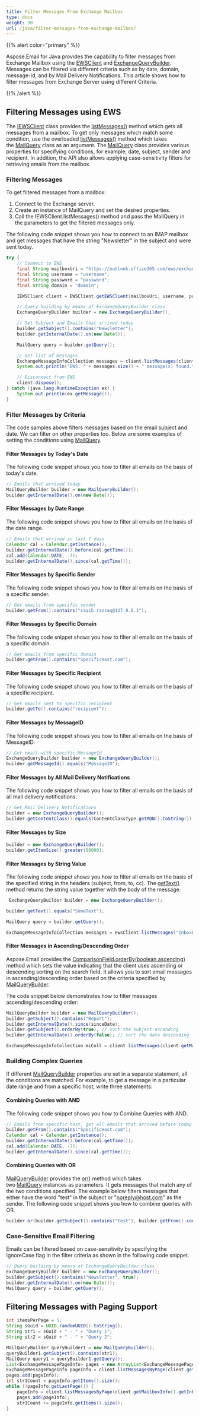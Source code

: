 ```yaml
---
title: Filter Messages From Exchange Mailbox
type: docs
weight: 30
url: /java/filter-messages-from-exchange-mailbox/
---
```



{{% alert color="primary" %}} 

Aspose.Email for Java provides the capability to filter messages from Exchange Mailbox using the [EWSClient](https://apireference.aspose.com/email/java/com.aspose.email/EWSClient) and [ExchangeQueryBuilder](https://apireference.aspose.com/email/java/com.aspose.email/ExchangeQueryBuilder). Messages can be filtered via different criteria such as by date, domain, message-id, and by Mail Delivery Notifications. This article shows how to filter messages from Exchange Server using different Criteria.

{{% /alert %}} 
## **Filtering Messages using EWS**
The [IEWSClient](https://apireference.aspose.com/email/java/com.aspose.email/IEWSClient) class provides the [listMessages()](https://apireference.aspose.com/email/java/com.aspose.email/IEWSClient#listMessages\(\)) method which gets all messages from a mailbox. To get only messages which match some condition, use the overloaded [listMessages()](https://apireference.aspose.com/email/java/com.aspose.email/IEWSClient#listMessages\(java.lang.String,%20com.aspose.email.MailQuery\)) method which takes the [MailQuery](https://apireference.aspose.com/email//java/com.aspose.email/mailquery) class as an argument. The [MailQuery](https://apireference.aspose.com/email//java/com.aspose.email/mailquery) class provides various properties for specifying conditions, for example, date, subject, sender and recipient. In addition, the API also allows applying case-sensitivity filters for retrieving emails from the mailbox.
### **Filtering Messages**
To get filtered messages from a mailbox:

1. Connect to the Exchange server.
1. Create an instance of MailQuery and set the desired properties.
1. Call the IEWSClient.listMessages() method and pass the MailQuery in the parameters to get the filtered messages only.

The following code snippet shows you how to connect to an IMAP mailbox and get messages that have the string "Newsletter" in the subject and were sent today.

~~~Java
try {
    // Connect to EWS
    final String mailboxUri = "https://outlook.office365.com/ews/exchange.asmx";
    final String username = "username";
    final String password = "password";
    final String domain = "domain";

    IEWSClient client = EWSClient.getEWSClient(mailboxUri, username, password, domain);

    // Query building by means of ExchangeQueryBuilder class
    ExchangeQueryBuilder builder = new ExchangeQueryBuilder();

    // Set Subject and Emails that arrived today
    builder.getSubject().contains("Newsletter");
    builder.getInternalDate().on(new Date());

    MailQuery query = builder.getQuery();

    // Get list of messages
    ExchangeMessageInfoCollection messages = client.listMessages(client.getMailboxInfo().getInboxUri(), query, false);
    System.out.println("EWS: " + messages.size() + " message(s) found.");

    // Disconnect from EWS
    client.dispose();
} catch (java.lang.RuntimeException ex) {
    System.out.println(ex.getMessage());
}
~~~
### **Filter Messages by Criteria**
The code samples above filters messages based on the email subject and date. We can filter on other properties too. Below are some examples of setting the conditions using [MailQuery](https://apireference.aspose.com/email//java/com.aspose.email/mailquery).
#### **Filter Messages by Today's Date**
The following code snippet shows you how to filter all emails on the basis of today's date.

~~~Java
// Emails that arrived today
MailQueryBuilder builder = new MailQueryBuilder();
builder.getInternalDate().on(new Date());
~~~
#### **Filter Messages by Date Range**
The following code snippet shows you how to filter all emails on the basis of the date range.



~~~Java
// Emails that arrived in last 7 days
Calendar cal = Calendar.getInstance();
builder.getInternalDate().before(cal.getTime());
cal.add(Calendar.DATE, -7);
builder.getInternalDate().since(cal.getTime());
~~~
#### **Filter Messages by Specific Sender**
The following code snippet shows you how to filter all emails on the basis of a specific sender.

~~~Java
// Get emails from specific sender
builder.getFrom().contains("saqib.razzaq@127.0.0.1");
~~~
#### **Filter Messages by Specific Domain**
The following code snippet shows you how to filter all emails on the basis of a specific domain.

~~~Java
// Get emails from specific domain
builder.getFrom().contains("SpecificHost.com");
~~~
#### **Filter Messages by Specific Recipient**
The following code snippet shows you how to filter all emails on the basis of a specific recipient.

~~~Java
// Get emails sent to specific recipient
builder.getTo().contains("recipient");
~~~
#### **Filter Messages by MessageID**
The following code snippet shows you how to filter all emails on the basis of MessageID.

~~~Java
// Get email with specific MessageId
ExchangeQueryBuilder builder = new ExchangeQueryBuilder();
builder.getMessageId().equals("MessageID");
~~~
#### **Filter Messages by All Mail Delivery Notifications**
The following code snippet shows you how to filter all emails on the basis of all mail delivery notifications.

~~~Java
// Get Mail Delivery Notifications
builder = new ExchangeQueryBuilder();
builder.getContentClass().equals(ContentClassType.getMDN().toString());
~~~
#### **Filter Messages by Size**
~~~Java
builder = new ExchangeQueryBuilder();
builder.getItemSize().greater(80000);
~~~
#### **Filter Messages by String Value**

The following code snippet shows you how to filter all emails on the basis of the specified string in the headers (subject, from, to, cc). The [getText()](https://reference.aspose.com/email/java/com.aspose.email/exchangequerybuilder/#getText--) method returns the string value together with the body of the message.

```java
 ExchangeQueryBuilder builder = new ExchangeQueryBuilder();

builder.getText().equals("SomeText");

MailQuery query = builder.getQuery();

ExchangeMessageInfoCollection messages = ewsClient.listMessages("InboxUri", query, false);
```
#### **Filter Messages in Ascending/Descending Order**

Aspose.Email provides the [ComparisonField.orderBy(boolean ascending)](https://reference.aspose.com/email/java/com.aspose.email/comparisonfield/#orderBy-boolean-) method which sets the value indicating that the client uses ascending or descending sorting on the search field. It allows you to sort email messages in ascending/descending order based on the  criteria specified by [MailQueryBuilder](https://reference.aspose.com/email/java/com.aspose.email/mailquerybuilder/).

The code snippet below demonstrates how to filter messages ascending/descending order:

```java
MailQueryBuilder builder = new MailQueryBuilder();
builder.getSubject().contains("Report");
builder.getInternalDate().since(sinceDate);
builder.getSubject().orderBy(true); // sort the subject ascending
builder.getInternalDate().orderBy(false); // sort the date descending  

ExchangeMessageInfoCollection miColl = client.listMessages(client.getMailboxInfo().getInboxUri(), builder.getQuery());
```
### **Building Complex Queries**
If different [MailQueryBuilder](https://apireference.aspose.com/email/java/com.aspose.email/MailQueryBuilder) properties are set in a separate statement, all the conditions are matched. For example, to get a message in a particular date range and from a specific host, write three statements:
#### **Combining Queries with AND**
The following code snippet shows you how to Combine Queries with AND.

~~~Java
// Emails from specific host, get all emails that arrived before today and all emails that arrived since 7 days ago
builder.getFrom().contains("SpecificHost.com");
Calendar cal = Calendar.getInstance();
builder.getInternalDate().before(cal.getTime());
cal.add(Calendar.DATE, -7);
builder.getInternalDate().since(cal.getTime());
~~~
#### **Combining Queries with OR**
[MailQueryBuilder](https://apireference.aspose.com/email/java/com.aspose.email/MailQueryBuilder) provides the [or()](https://apireference.aspose.com/email/java/com.aspose.email/MailQueryBuilder#or\(com.aspose.email.MailQuery,%20com.aspose.email.MailQuery\)) method which takes two [MailQuery](https://apireference.aspose.com/email//java/com.aspose.email/mailquery) instances as parameters. It gets messages that match any of the two conditions specified. The example below filters messages that either have the word "test" in the subject or "noreply@host.com" as the sender. The following code snippet shows you how to combine queries with OR.

~~~Java
builder.or(builder.getSubject().contains("test"), builder.getFrom().contains("noreply@host.com"));
~~~
### **Case-Sensitive Email Filtering**
Emails can be filtered based on case-sensitivity by specifying the IgnoreCase flag in the filter criteria as shown in the following code snippet.

~~~Java
// Query building by means of ExchangeQueryBuilder class
ExchangeQueryBuilder builder = new ExchangeQueryBuilder();
builder.getSubject().contains("Newsletter", true);
builder.getInternalDate().on(new Date());
MailQuery query = builder.getQuery();
~~~
## **Filtering Messages with Paging Support**
~~~Java
int itemsPerPage = 5;
String sGuid = UUID.randomUUID().toString();
String str1 = sGuid + " - " + "Query 1";
String str2 = sGuid + " - " + "Query 2";

MailQueryBuilder queryBuilder1 = new MailQueryBuilder();
queryBuilder1.getSubject().contains(str1);
MailQuery query1 = queryBuilder1.getQuery();
List<ExchangeMessagePageInfo> pages = new ArrayList<ExchangeMessagePageInfo>();
ExchangeMessagePageInfo pageInfo = client.listMessagesByPage(client.getMailboxInfo().getInboxUri(), query1, itemsPerPage);
pages.add(pageInfo);
int str1Count = pageInfo.getItems().size();
while (!pageInfo.getLastPage()) {
    pageInfo = client.listMessagesByPage(client.getMailboxInfo().getInboxUri(), query1, itemsPerPage, pageInfo.getPageOffset() + 1);
    pages.add(pageInfo);
    str1Count += pageInfo.getItems().size();
}
~~~